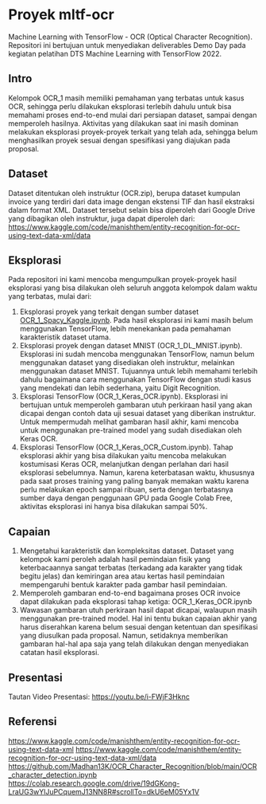 # Proyek mltf-ocr
Machine Learning with TensorFlow - OCR (Optical Character Recognition).
Repositori ini bertujuan untuk menyediakan deliverables Demo Day pada kegiatan pelatihan DTS Machine Learning with TensorFlow 2022.

## Intro
Kelompok OCR_1 masih memiliki pemahaman yang terbatas untuk kasus OCR, sehingga perlu dilakukan eksplorasi terlebih dahulu untuk bisa memahami proses end-to-end mulai dari persiapan dataset, sampai dengan memperoleh hasilnya. Aktivitas yang dilakukan saat ini masih dominan melakukan eksplorasi proyek-proyek terkait yang telah ada, sehingga belum menghasilkan proyek sesuai dengan spesifikasi yang diajukan pada proposal.

## Dataset
Dataset ditentukan oleh instruktur (OCR.zip), berupa dataset kumpulan invoice yang terdiri dari data image dengan ekstensi TIF dan hasil ekstraksi dalam format XML. Dataset tersebut selain bisa diperoleh dari Google Drive yang dibagikan oleh instruktur, juga dapat diperoleh dari:
https://www.kaggle.com/code/manishthem/entity-recognition-for-ocr-using-text-data-xml/data

## Eksplorasi
Pada repositori ini kami mencoba mengumpulkan proyek-proyek hasil eksplorasi yang bisa dilakukan oleh seluruh anggota kelompok dalam waktu yang terbatas, mulai dari:
1. Eksplorasi proyek yang terkait dengan sumber dataset [OCR_1_Spacy_Kaggle.ipynb](OCR_1_Spacy_Kaggle.ipynb). Pada hasil eksplorasi ini kami masih belum menggunakan TensorFlow, lebih menekankan pada pemahaman karakteristik dataset utama. 
2. Eksplorasi proyek dengan dataset MNIST (OCR_1_DL_MNIST.ipynb). Eksplorasi ini sudah mencoba menggunakan TensorFlow, namun belum menggunakan dataset yang disediakan oleh instruktur, melainkan menggunakan dataset MNIST. Tujuannya untuk lebih memahami terlebih dahulu bagaimana cara menggunakan TensorFlow dengan studi kasus yang mendekati dan lebih sederhana, yaitu Digit Recognition.
3. Eksplorasi TensorFlow (OCR_1_Keras_OCR.ipynb). Eksplorasi ini bertujuan untuk memperoleh gambaran utuh perkiraan hasil yang akan dicapai dengan contoh data uji sesuai dataset yang diberikan instruktur. Untuk mempermudah melihat gambaran hasil akhir, kami mencoba untuk menggunakan pre-trained model yang sudah disediakan oleh Keras OCR.
4. Eksplorasi TensorFlow (OCR_1_Keras_OCR_Custom.ipynb). Tahap eksplorasi akhir yang bisa dilakukan yaitu mencoba melakukan kostumisasi Keras OCR, melanjutkan dengan perlahan dari hasil eksplorasi sebelumnya. Namun, karena keterbatasan waktu, khususnya pada saat proses training yang paling banyak memakan waktu karena perlu melakukan epoch sampai ribuan, serta dengan terbatasnya sumber daya dengan penggunaan GPU pada Google Colab Free, aktivitas eksplorasi ini hanya bisa dilakukan sampai 50%.

## Capaian
1. Mengetahui karakteristik dan kompleksitas dataset. Dataset yang kelompok kami peroleh adalah hasil pemindaian fisik yang keterbacaannya sangat terbatas (terkadang ada karakter yang tidak begitu jelas) dan kemiringan area atau kertas hasil pemindaian mempengaruhi bentuk karakter pada gambar hasil pemindaian.
2. Memperoleh gambaran end-to-end bagaimana proses OCR invoice dapat dilakukan pada eksplorasi tahap ketiga: OCR_1_Keras_OCR.ipynb
3. Wawasan gambaran utuh perkiraan hasil dapat dicapai, walaupun masih menggunakan pre-trained model. Hal ini tentu bukan capaian akhir yang harus diserahkan karena belum sesuai dengan ketentuan dan spesifikasi yang diusulkan pada proposal. Namun, setidaknya memberikan gambaran hal-hal apa saja yang telah dilakukan dengan menyediakan catatan hasil eksplorasi.

## Presentasi
Tautan Video Presentasi: https://youtu.be/i-FWjF3Hknc 

## Referensi
https://www.kaggle.com/code/manishthem/entity-recognition-for-ocr-using-text-data-xml
https://www.kaggle.com/code/manishthem/entity-recognition-for-ocr-using-text-data-xml/data
https://github.com/Madhan13K/OCR_Character_Recognition/blob/main/OCR_character_detection.ipynb
https://colab.research.google.com/drive/19dGKong-LraUG3wYlJuPCquemJ13NN8R#scrollTo=dkU6eM05Yx1V

